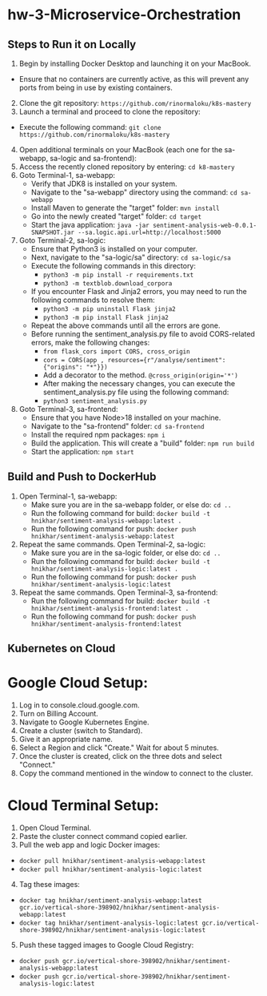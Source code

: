 # hw-3-Microservice-Orchestration

## Steps to Run it on Locally

1. Begin by installing Docker Desktop and launching it on your MacBook.
 - Ensure that no containers are currently active, as this will prevent any ports from being in use by existing containers.
2. Clone the git repository: `https://github.com/rinormaloku/k8s-mastery`
3. Launch a terminal and proceed to clone the repository:
 - Execute the following command: `git clone https://github.com/rinormaloku/k8s-mastery`
4. Open additional terminals on your MacBook (each one for the sa-webapp, sa-logic and sa-frontend):
5. Access the recently cloned repository by entering: `cd k8-mastery`
6. Goto Terminal-1, sa-webapp:
   - Verify that JDK8 is installed on your system.
   - Navigate to the "sa-webapp" directory using the command: `cd sa-webapp`
   - Install Maven to generate the "target" folder: `mvn install`
   - Go into the newly created "target" folder: `cd target`
   - Start the java application: `java -jar sentiment-analysis-web-0.0.1-SNAPSHOT.jar --sa.logic.api.url=http://localhost:5000 `
7. Goto Terminal-2, sa-logic:
   - Ensure that Python3 is installed on your computer.
   - Next, navigate to the "sa-logic/sa" directory: `cd sa-logic/sa`
   - Execute the following commands in this directory:
       - `python3 -m pip install -r requirements.txt`
       - `python3 -m textblob.download_corpora`
   - If you encounter Flask and Jinja2 errors, you may need to run the following commands to resolve them:
       - `python3 -m pip uninstall Flask jinja2`
       - `python3 -m pip install Flask jinja2`
   - Repeat the above commands until all the errors are gone.
   - Before running the sentiment_analysis.py file to avoid CORS-related errors, make the following changes:
       - `from flask_cors import CORS, cross_origin`
       - `cors = CORS(app , resources={r"/analyse/sentiment": {"origins": "*"}})`
       - Add a decorator to the method. `@cross_origin(origin='*')`
       - After making the necessary changes, you can execute the sentiment_analysis.py file using the following command:
       - `python3 sentiment_analysis.py`
8. Goto Terminal-3, sa-frontend:
   - Ensure that you have Node>18 installed on your machine.
   - Navigate to the "sa-frontend" folder: `cd sa-frontend`
   - Install the required npm packages: `npm i`
   - Build the application. This will create a "build" folder: `npm run build`
   - Start the application: `npm start`

## Build and Push to DockerHub

1. Open Terminal-1, sa-webapp:
   - Make sure you are in the sa-webapp folder, or else do: `cd ..`
   - Run the following command for build: `docker build -t hnikhar/sentiment-analysis-webapp:latest .`
   - Run the following command for push: `docker push hnikhar/sentiment-analysis-webapp:latest`
2. Repeat the same commands. Open Terminal-2, sa-logic:
   - Make sure you are in the sa-logic folder, or else do: `cd ..`
   - Run the following command for build: `docker build -t hnikhar/sentiment-analysis-logic:latest .`
   - Run the following command for push: `docker push hnikhar/sentiment-analysis-logic:latest`
3. Repeat the same commands. Open Terminal-3, sa-frontend:
   - Run the following command for build: `docker build -t hnikhar/sentiment-analysis-frontend:latest .`
   - Run the following command for push: `docker push hnikhar/sentiment-analysis-frontend:latest`

## Kubernetes on Cloud

# Google Cloud Setup:
1. Log in to console.cloud.google.com.
2. Turn on Billing Account.
3. Navigate to Google Kubernetes Engine.
4. Create a cluster (switch to Standard).
5. Give it an appropriate name.
6. Select a Region and click "Create." Wait for about 5 minutes.
7. Once the cluster is created, click on the three dots and select "Connect."
8. Copy the command mentioned in the window to connect to the cluster.

# Cloud Terminal Setup:
1. Open Cloud Terminal.
2. Paste the cluster connect command copied earlier.
3. Pull the web app and logic Docker images:
  - `docker pull hnikhar/sentiment-analysis-webapp:latest`
  - `docker pull hnikhar/sentiment-analysis-logic:latest`
4. Tag these images:
  - `docker tag hnikhar/sentiment-analysis-webapp:latest gcr.io/vertical-shore-398902/hnikhar/sentiment-analysis-webapp:latest`
  - `docker tag hnikhar/sentiment-analysis-logic:latest gcr.io/vertical-shore-398902/hnikhar/sentiment-analysis-logic:latest`
5. Push these tagged images to Google Cloud Registry:
  - `docker push gcr.io/vertical-shore-398902/hnikhar/sentiment-analysis-webapp:latest`
  - `docker push gcr.io/vertical-shore-398902/hnikhar/sentiment-analysis-logic:latest`

